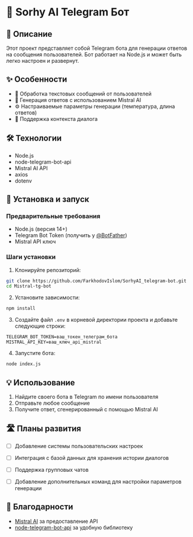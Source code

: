 # 🤖 Sorhy AI Telegram Бот

## 📝 Описание
Этот проект представляет собой Telegram бота для генерации ответов на сообщения пользователей. Бот работает на Node.js и может быть легко настроен и развернут.

## ✨ Особенности
- 💬 Обработка текстовых сообщений от пользователей
- 🧠 Генерация ответов с использованием Mistral AI
- ⚙️ Настраиваемые параметры генерации (температура, длина ответов)
- 🔄 Поддержка контекста диалога

## 🛠️ Технологии
- Node.js
- node-telegram-bot-api
- Mistral AI API
- axios
- dotenv

## 🚀 Установка и запуск

### Предварительные требования
- Node.js (версия 14+)
- Telegram Bot Token (получить у [@BotFather](https://t.me/BotFather))
- Mistral API ключ

### Шаги установки
1. Клонируйте репозиторий:
```bash
git clone https://github.com/FarkhodovIslom/SorhyAI_telegram-bot.git
cd Mistral-tg-bot
```

2. Установите зависимости:
```bash
npm install
```

3. Создайте файл `.env` в корневой директории проекта и добавьте следующие строки:
```
TELEGRAM_BOT_TOKEN=ваш_токен_телеграм_бота
MISTRAL_API_KEY=ваш_ключ_api_mistral
```

4. Запустите бота:
```bash
node index.js
```

## 💡 Использование
1. Найдите своего бота в Telegram по имени пользователя
2. Отправьте любое сообщение
3. Получите ответ, сгенерированный с помощью Mistral AI

## 🛣️ Планы развития
- [ ] Добавление системы пользовательских настроек
- [ ] Интеграция с базой данных для хранения истории диалогов
- [ ] Поддержка групповых чатов
- [ ] Добавление дополнительных команд для настройки параметров генерации




## 🙏 Благодарности
- [Mistral AI](https://mistral.ai/) за предоставление API
- [node-telegram-bot-api](https://github.com/yagop/node-telegram-bot-api) за удобную библиотеку
